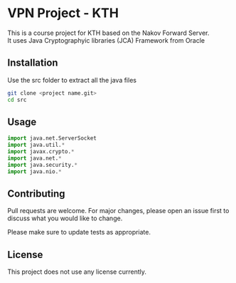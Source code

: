 # VPN Project - KTH

This is a course project for KTH based on the Nakov Forward Server.
</br>
It uses Java Cryptographyic libraries (JCA) Framework from Oracle

## Installation

Use the src folder to extract all the java files

```bash
git clone <project name.git>
cd src
```

## Usage

```python
import java.net.ServerSocket
import java.util.*
import javax.crypto.*
import java.net.*
import java.security.*
import java.nio.*
```

## Contributing
Pull requests are welcome. For major changes, please open an issue first to discuss what you would like to change.

Please make sure to update tests as appropriate.

## License
This project does not use any license currently.
